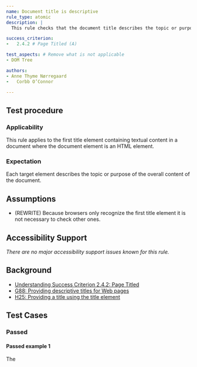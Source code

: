 ```yaml
---
name: Document title is descriptive
rule_type: atomic
description: |
  This rule checks that the document title describes the topic or purpose of the document.

success_criterion: 
-	2.4.2 # Page Titled (A)

test_aspects: # Remove what is not applicable
- DOM Tree

authors:
- Anne Thyme Nørregaard
-	Corbb O’Connor 

---
```


## Test procedure

### Applicability

This rule applies to the first title element containing textual content in a document where the document element is an HTML <html> element.

### Expectation

Each target element describes the topic or purpose of the overall content of the document.

## Assumptions

- (REWRITE) Because browsers only recognize the first title element it is not necessary to check other ones.

## Accessibility Support

_There are no major accessibility support issues known for this rule._

## Background

- [Understanding Success Criterion 2.4.2: Page Titled](https://www.w3.org/WAI/WCAG21/Understanding/page-titled.html)
- [G88: Providing descriptive titles for Web pages](https://www.w3.org/WAI/WCAG21/Techniques/general/G88)
- [H25: Providing a title using the title element](https://www.w3.org/WAI/WCAG21/Techniques/html/H25)

## Test Cases

### Passed

#### Passed example 1

The <title> tag describes the content of the page. 

```html
<html>
  <head>
    <title>Clementine harvesting season</title>
  </head>
  <body>
    <p>Clementines will be ready to harvest from late October through February.</p>
  </body>
</html>
```

#### Passed example 1

Two <title> tags where the first one describes the content of the page.

```html
<html>
  <head>
    <title>Clementine harvesting season</title>
    <title>Apple harvesting season</title>
  </head>
  <body>
    <p>Clementines will be ready to harvest from late October through February.</p>
  </body>
</html>
```

#### Passed example 3

Even though the descriptive <title> tag is not placed in the body, the rule still passes since the browser fixes it, and it doesn't cause any known accessibility issues.

```html
<html>
  <head>
  </head>
  <body>
    <title>Clementine harvesting season</title>
    <p>Clementines will be ready to harvest from late October through February.</p>
  </body>
</html>
```

### Failed

#### Failed example 1

XXX

```html
<html>
  <head>
    <title>Apple harvesting season</title>
  </head>
  <body>
    <p>Clementines will be ready to harvest from late October through February.</p>
  </body>
</html>
```

### Inapplicable

#### Inapplicable example 1

XXX

```html
<html>
  <head>
  </head>
  <body>
    <p>Clementines will be ready to harvest from late October through February.</p>
  </body>
</html>
```

#### Inapplicable example 2

XXX

```html
<html>
  <head>
    <title></title>
  </head>
  <body>
    <p>Clementines will be ready to harvest from late October through February.</p>
  </body>
</html>
```

#### Inapplicable example 3

This document has a <title> element but is inapplicable since the document element is an SVG <svg> element:

```svg
<svg xmlns="http://www.w3.org/2000/svg">
  <title>This is a circle</title>
  <circle cx="150" cy="75" r="50" fill="green"></circle>
</svg>
```
